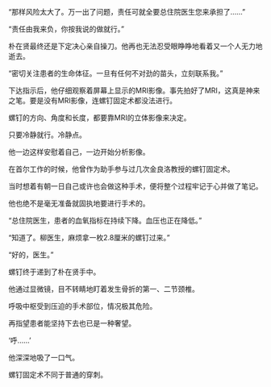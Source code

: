 “那样风险太大了。万一出了问题，责任可就全要总住院医生您来承担了……”

“责任由我来负，你按我说的做就行。”

朴在贤最终还是下定决心亲自操刀。他再也无法忍受眼睁睁地看着又一个人无力地逝去。

“密切关注患者的生命体征。一旦有任何不对劲的苗头，立刻联系我。”

下达指示后，他仔细观察着屏幕上显示的MRI影像。事先拍好了MRI，这真是神来之笔。要是没有MRI影像，连螺钉固定术都没法进行。

螺钉的方向、角度和长度，都要靠MRI的立体影像来决定。

只要冷静就行。冷静点。

他一边这样安慰着自己，一边开始分析影像。

在首尔工作的时候，他曾作为助手参与过几次金良洛教授的螺钉固定术。

当时想着有朝一日自己或许也会做这种手术，便将整个过程牢记于心并做了笔记。

他也绝不是毫无准备就固执地要进行手术的。

“总住院医生，患者的血氧指标在持续下降。血压也正在降低。”

“知道了。柳医生，麻烦拿一枚2.8厘米的螺钉过来。”

“好的，医生。”

螺钉终于递到了朴在贤手中。

他通过显微镜，目不转睛地盯着发生骨折的第一、二节颈椎。

呼吸中枢受到压迫的手术部位，情况极其危险。

再指望患者能坚持下去也已是一种奢望。

‘呼……’

他深深地吸了一口气。

螺钉固定术不同于普通的穿刺。